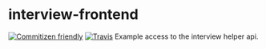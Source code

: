# interview-frontend
[![Commitizen friendly](https://img.shields.io/badge/commitizen-friendly-brightgreen.svg)](http://commitizen.github.io/cz-cli/)
[![Travis](https://img.shields.io/travis/rust-lang/rust.svg?style=flat-square)](https://github.com/jmichelin/interview-helper)
Example access to the interview helper api. 